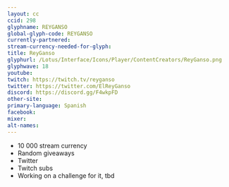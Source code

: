 ```yaml
---
layout: cc
ccid: 298
glyphname: REYGANSO
global-glyph-code: REYGANSO
currently-partnered:
stream-currency-needed-for-glyph:
title: ReyGanso
glyphurl: /Lotus/Interface/Icons/Player/ContentCreators/ReyGanso.png
glyphwave: 18
youtube:
twitch: https://twitch.tv/reyganso
twitter: https://twitter.com/ElReyGanso
discord: https://discord.gg/F4wkpFD
other-site:
primary-language: Spanish
facebook:
mixer:
alt-names:
---
```

* 10 000 stream currency
* Random giveaways
* Twitter
* Twitch subs
* Working on a challenge for it, tbd

